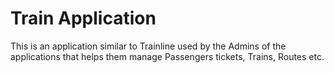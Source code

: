 # Train Application

This is an application similar to Trainline used by the Admins of the applications that helps them manage Passengers tickets, Trains, Routes etc. 
